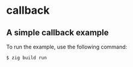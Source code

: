 # callback

## A simple callback example

To run the example, use the following command:
```zsh
$ zig build run
```
